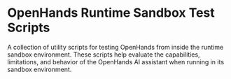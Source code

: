 # OpenHands Runtime Sandbox Test Scripts

A collection of utility scripts for testing OpenHands from inside the runtime sandbox environment. These scripts help evaluate the capabilities, limitations, and behavior of the OpenHands AI assistant when running in its sandbox environment.
